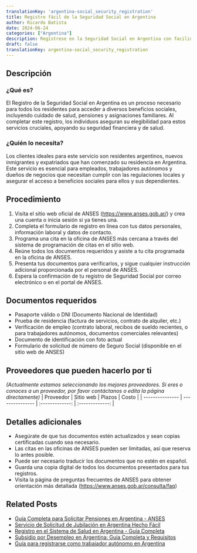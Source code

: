 ```yaml
---
translationKey: 'argentina-social_security_registration'
title: Registro fácil de la Seguridad Social en Argentina
author: Ricardo Batista
date: 2024-06-24
categories: ["Argentina"]
description: Regístrese en la Seguridad Social en Argentina con facilidad. Conozca los pasos, documentos necesarios y consejos para un proceso fluido.
draft: false
translationKey: argentina-social_security_registration
---
```


## Descripción
### ¿Qué es?
El Registro de la Seguridad Social en Argentina es un proceso necesario para todos los residentes para acceder a diversos beneficios sociales, incluyendo cuidado de salud, pensiones y asignaciones familiares. Al completar este registro, los individuos aseguran su elegibilidad para estos servicios cruciales, apoyando su seguridad financiera y de salud.

### ¿Quién lo necesita?
Los clientes ideales para este servicio son residentes argentinos, nuevos inmigrantes y expatriados que han comenzado su residencia en Argentina. Este servicio es esencial para empleados, trabajadores autónomos y dueños de negocios que necesitan cumplir con las regulaciones locales y asegurar el acceso a beneficios sociales para ellos y sus dependientes.

## Procedimiento

1. Visita el sitio web oficial de ANSES (https://www.anses.gob.ar/) y crea una cuenta o inicia sesión si ya tienes una.
2. Completa el formulario de registro en línea con tus datos personales, información laboral y datos de contacto.
3. Programa una cita en la oficina de ANSES más cercana a través del sistema de programación de citas en el sitio web.
4. Reúne todos los documentos requeridos y asiste a tu cita programada en la oficina de ANSES.
5. Presenta tus documentos para verificarlos, y sigue cualquier instrucción adicional proporcionada por el personal de ANSES.
6. Espera la confirmación de tu registro de Seguridad Social por correo electrónico o en el portal de ANSES.

## Documentos requeridos

- Pasaporte válido o DNI (Documento Nacional de Identidad)
- Prueba de residencia (factura de servicios, contrato de alquiler, etc.)
- Verificación de empleo (contrato laboral, recibos de sueldo recientes, o para trabajadores autónomos, documentos comerciales relevantes)
- Documento de identificación con foto actual
- Formulario de solicitud de número de Seguro Social (disponible en el sitio web de ANSES)

## Proveedores que pueden hacerlo por ti
_(Actualmente estamos seleccionando los mejores proveedores. Si eres o conoces a un proveedor, por favor contáctanos o edita la página directamente)_
| Proveedor        |     Sitio web     |     Plazos    |       Costo      |
| --------------- | --------------- |  :-------------: | :-------------: |

## Detalles adicionales

- Asegúrate de que tus documentos estén actualizados y sean copias certificadas cuando sea necesario.
- Las citas en las oficinas de ANSES pueden ser limitadas, así que reserva lo antes posible.
- Puede ser necesario traducir los documentos que no estén en español.
- Guarda una copia digital de todos los documentos presentados para tus registros.
- Visita la página de preguntas frecuentes de ANSES para obtener orientación más detallada (https://www.anses.gob.ar/consulta/faq)
## Related Posts

- [Guía Completa para Solicitar Pensiones en Argentina - ANSES](https://tramitit.com/spanish/guides/argentina/solicitud_de_pensión/)
- [Servicio de Solicitud de Jubilación en Argentina Hecho Fácil](https://tramitit.com/spanish/guides/argentina/solicitud_de_jubilación/)
- [Registro en el Sistema de Salud en Argentina - Guía Completa](https://tramitit.com/spanish/guides/argentina/inscripción_al_sistema_de_salud/)
- [Subsidio por Desempleo en Argentina: Guía Completa y Requisitos](https://tramitit.com/spanish/guides/argentina/solicitud_de_subsidio_de_desempleo/)
- [Guía para registrarse como trabajador autónomo en Argentina](https://tramitit.com/spanish/guides/argentina/inscripción_al_régimen_de_autónomos/)